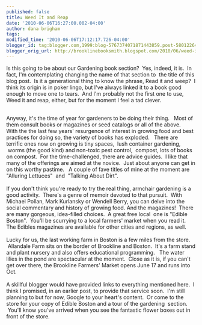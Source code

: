 ```yaml
---
published: false
title: Weed It and Reap
date: '2010-06-06T16:27:00.002-04:00'
author: dana brigham
tags: 
modified_time: '2010-06-06T17:12:17.726-04:00'
blogger_id: tag:blogger.com,1999:blog-5767374071871443859.post-5801226465966383756
blogger_orig_url: http://brooklinebooksmith.blogspot.com/2010/06/weed-it-and-reap.html
---
```


Is this going to be about our Gardening book section?  Yes, indeed, it is.  In fact, I'm contemplating changing the name of that section to  the title of this blog post.  Is it a generational thing to know the phrase, Read it and weep?  I think its origin is in poker lingo, but I've always linked it to a book good enough to move one to tears.  And I'm probably not the first one to use, Weed it and reap, either, but for the moment I feel a tad clever.   <div><br /></div><div>Anyway, it's the time of year for gardeners to be doing their thing.   Most of them consult books or magazines or seed catalogs or all of the above.   With the the last few years' resurgence of interest in growing food and best practices for doing so, the variety of books has exploded.   There are terrific ones now on growing is tiny spaces,  lush container gardening,  worms (the good kind) and non-toxic pest control,  compost, lots of books on compost.  For the time-challenged, there are advice guides.  I like that many of the offerings are aimed at the novice.  Just about anyone can get in on this worthy pastime.   A couple of fave titles of mine at the moment are "Alluring Lettuces"  and  "Talking About Dirt".</div><div><br /></div><div>If you don't think you're ready to try the real thing, armchair gardening is a good activity.  There's a genre of memoir devoted to that pursuit.  With Michael Pollan, Mark Kurlansky or Wendell Berry, you can delve into the social commentary and history of growing food. And the magazines!  There are many gorgeous, idea-filled choices.  A great free local  one is "Edible Boston".  You'll be scurrying to a local farmers' market when you read it.   The Edibles magazines are available for other cities and regions, as well.  </div><div><br /></div><div>Lucky for us, the last working farm in Boston is a few miles from the store.  Allandale Farm sits on the border of Brookline and Boston.  It's a farm stand and plant nursery and also offers educational programming.   The water lilies in the pond are spectacular at the moment.  Close as it is, if you can't get over there, the Brookline Farmers' Market opens June 17 and runs into Oct.   </div><div><br /></div><div>A skillful blogger would have provided links to everything mentioned here.  I think I promised, in an earlier post, to provide that service soon.  I'm still planning to but for now, Google to your heart's content.  Or come to the store for your copy of Edible Boston and a tour of the gardening  section.  You'll know you've arrived when you see the fantastic flower boxes out in front of the store.</div><div><br /></div><div><br /></div><div><br /></div><div><br /></div>